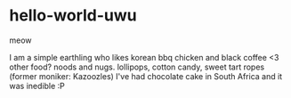 # hello-world-uwu
meow

I am a simple earthling who likes korean bbq chicken and black coffee <3
other food? noods and nugs. lollipops, cotton candy, sweet tart ropes (former moniker: Kazoozles)
I've had chocolate cake in South Africa and it was inedible :P
